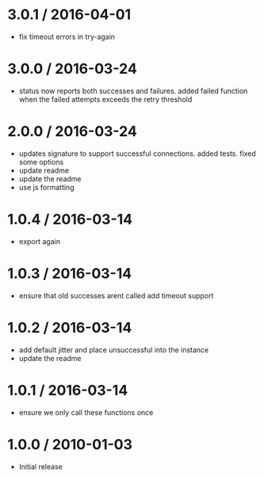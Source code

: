 
3.0.1 / 2016-04-01
==================

  * fix timeout errors in try-again

3.0.0 / 2016-03-24
==================

  * status now reports both successes and failures. added failed function when the failed attempts exceeds the retry threshold

2.0.0 / 2016-03-24
==================

  * updates signature to support successful connections. added tests. fixed some options
  * update readme
  * update the readme
  * use js formatting

1.0.4 / 2016-03-14
==================

  * export again

1.0.3 / 2016-03-14
==================

  * ensure that old successes arent called add timeout support

1.0.2 / 2016-03-14
==================

  * add default jitter and place unsuccessful into the instance
  * update the readme

1.0.1 / 2016-03-14
==================

  * ensure we only call these functions once

1.0.0 / 2010-01-03
==================

  * Initial release
